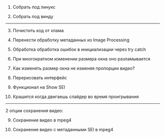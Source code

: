1. Собрать под линукс

2. Собрать под винду
--------------------

3. Почистить код от хлама

4. Перенести обработку метаданных из Image Processing

5. Обработка обработка ошибок в инициализации через try catch

6. При многократном изменении размера окна оно разламывается

7. Как изменять размер окна не изменяя пропорции видео?

8. Перерисовать интерфейс

9. Функционал на Show SEI

10. Крашится когда двигаешь слайдер во время проигрывания
--------------------
    
2 опции сохранения видео:

9. Сохранение видео в mpeg4

10. Сохранение видео с метаданными SEI в mpeg4



